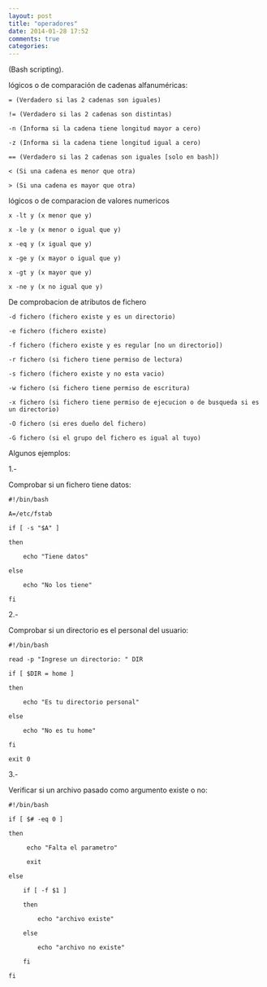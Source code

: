 ```yaml
---
layout: post
title: "operadores"
date: 2014-01-28 17:52
comments: true
categories: 
---
```

(Bash scripting). 

lógicos o de comparación de cadenas alfanuméricas: 

	= (Verdadero si las 2 cadenas son iguales)

	!= (Verdadero si las 2 cadenas son distintas)

	-n (Informa si la cadena tiene longitud mayor a cero)

	-z (Informa si la cadena tiene longitud igual a cero)

	== (Verdadero si las 2 cadenas son iguales [solo en bash])

	< (Si una cadena es menor que otra)

	> (Si una cadena es mayor que otra)

lógicos o de comparacion de valores numericos

	x -lt y (x menor que y)

	x -le y (x menor o igual que y)

	x -eq y (x igual que y)

	x -ge y (x mayor o igual que y)

	x -gt y (x mayor que y)

	x -ne y (x no igual que y)

De comprobacion de atributos de fichero

	-d fichero (fichero existe y es un directorio)

	-e fichero (fichero existe)

	-f fichero (fichero existe y es regular [no un directorio])

	-r fichero (si fichero tiene permiso de lectura)

	-s fichero (fichero existe y no esta vacio)

	-w fichero (si fichero tiene permiso de escritura)

	-x fichero (si fichero tiene permiso de ejecucion o de busqueda si es un directorio)

	-O fichero (si eres dueño del fichero)

	-G fichero (si el grupo del fichero es igual al tuyo)

Algunos ejemplos:

1.-

Comprobar si un fichero tiene datos:

	#!/bin/bash 

	A=/etc/fstab

	if [ -s "$A" ] 

	then 

		echo "Tiene datos" 

	else 

		echo "No los tiene" 

	fi

2.-

Comprobar si un directorio es el personal del usuario:

	#!/bin/bash 

	read -p "Ingrese un directorio: " DIR 

	if [ $DIR = home ]

	then 

	 	echo "Es tu directorio personal" 

	else 

		echo "No es tu home" 

	fi 

	exit 0

3.-

Verificar si un archivo pasado como argumento existe o no:

	#!/bin/bash

	if [ $# -eq 0 ]

	then

		 echo "Falta el parametro"

		 exit

	else

		if [ -f $1 ]

		then

			echo "archivo existe"

		else

			echo "archivo no existe"

		fi

	fi 

